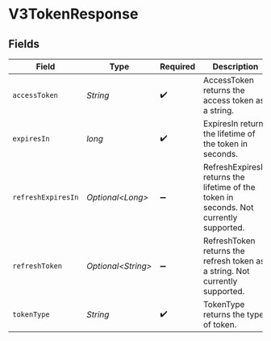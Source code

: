 # V3TokenResponse


## Fields

| Field                                                                                   | Type                                                                                    | Required                                                                                | Description                                                                             | Example                                                                                 |
| --------------------------------------------------------------------------------------- | --------------------------------------------------------------------------------------- | --------------------------------------------------------------------------------------- | --------------------------------------------------------------------------------------- | --------------------------------------------------------------------------------------- |
| `accessToken`                                                                           | *String*                                                                                | :heavy_check_mark:                                                                      | AccessToken returns the access token as a string.                                       | eyJ...                                                                                  |
| `expiresIn`                                                                             | *long*                                                                                  | :heavy_check_mark:                                                                      | ExpiresIn returns the lifetime of the token in seconds.                                 | 3600                                                                                    |
| `refreshExpiresIn`                                                                      | *Optional\<Long>*                                                                       | :heavy_minus_sign:                                                                      | RefreshExpiresIn returns the lifetime of the token in seconds. Not currently supported. | 3600                                                                                    |
| `refreshToken`                                                                          | *Optional\<String>*                                                                     | :heavy_minus_sign:                                                                      | RefreshToken returns the refresh token as a string. Not currently supported.            | eyJ...                                                                                  |
| `tokenType`                                                                             | *String*                                                                                | :heavy_check_mark:                                                                      | TokenType returns the type of token.                                                    | Bearer                                                                                  |